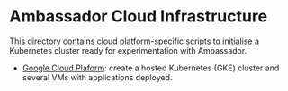 Ambassador Cloud Infrastructure
===============================
This directory contains cloud platform-specific scripts to initialise a Kubernetes cluster ready for experimentation with Ambassador.

* [Google Cloud Plaform](google-cloud-platform): create a hosted Kubernetes (GKE) cluster and several VMs with applications deployed.
